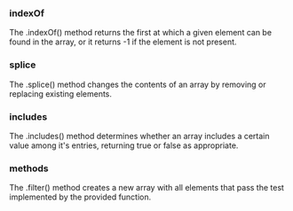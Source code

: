 ### indexOf

The .indexOf() method returns the first at which a given element can be found
in the array, or it returns -1 if the element is not present.

### splice

The .splice() method changes the contents of an array by removing or replacing
existing elements.

### includes

The .includes() method determines whether an array includes a certain value
among it's entries, returning true or false as appropriate.

### methods

The .filter() method creates a new array with all elements that pass the test
implemented by the provided function.
